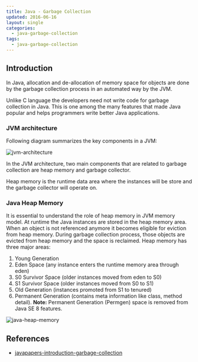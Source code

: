 ```yaml
---
title: Java - Garbage Collection
updated: 2016-06-16
layout: single
categories:
  - java-garbage-collection
tags:
  - java-garbage-collection
---
```


## Introduction

In Java, allocation and de-allocation of memory space for objects are done by the garbage collection process in an automated way by the JVM.

Unlike C language the developers need not write code for garbage collection in Java. This is one among the many features that made Java popular and helps programmers write better Java applications.

### JVM architecture

Following diagram summarizes the key components in a JVM:

![jvm-architecture](http://javapapers.com/wp-content/uploads/2014/10/JVM-Architecture.jpg)

In the JVM architecture, two main components that are related to garbage collection are heap memory and garbage collector.

Heap memory is the runtime data area where the instances will be store and the garbage collector will operate on.

### Java Heap Memory

It is essential to understand the role of heap memory in JVM memory model. At runtime the Java instances are stored in the heap memory area. When an object is not referenced anymore it becomes eligible for eviction from heap memory. During garbage collection process, those objects are evicted from heap memory and the space is reclaimed. Heap memory has three major areas:

1. Young Generation
  1. Eden Space (any instance enters the runtime memory area through eden)
  2. S0 Survivor Space (older instances moved from eden to S0)
  3. S1 Survivor Space (older instances moved from S0 to S1)
2. Old Generation (instances promoted from S1 to tenured)
3. Permanent Generation (contains meta information like class, method detail). **Note:** Permanent Generation (Permgen) space is removed from Java SE 8 features.

![java-heap-memory](http://javapapers.com/wp-content/uploads/2014/10/Java-Heap-Memory.jpg)

## References

* [javapapers-introduction-garbage-collection](#http://javapapers.com/java/java-garbage-collection-introduction/)